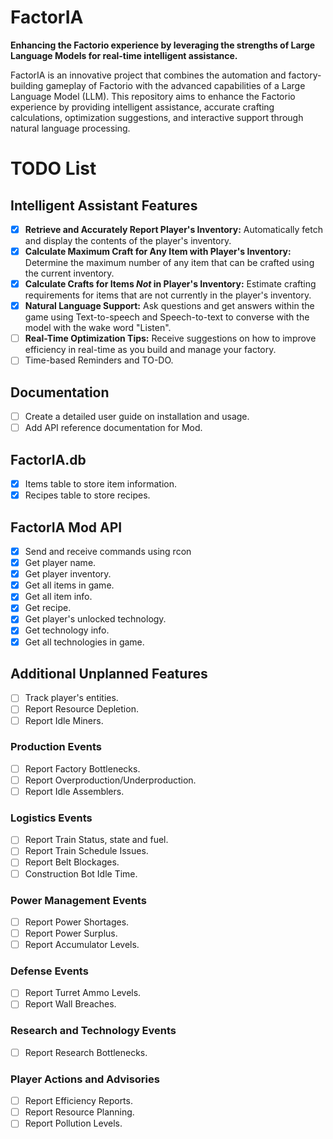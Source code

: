 # FactorIA

**Enhancing the Factorio experience by leveraging the strengths of Large Language Models for real-time intelligent assistance.**

FactorIA is an innovative project that combines the automation and factory-building gameplay of Factorio with the advanced capabilities of a Large Language Model (LLM). This repository aims to enhance the Factorio experience by providing intelligent assistance, accurate crafting calculations, optimization suggestions, and interactive support through natural language processing.

# TODO List
## Intelligent Assistant Features
- [X] **Retrieve and Accurately Report Player's Inventory:** Automatically fetch and display the contents of the player's inventory.
- [X] **Calculate Maximum Craft for Any Item with Player's Inventory:** Determine the maximum number of any item that can be crafted using the current inventory.
- [X] **Calculate Crafts for Items *Not* in Player's Inventory:** Estimate crafting requirements for items that are not currently in the player's inventory.
- [X] **Natural Language Support:** Ask questions and get answers within the game using Text-to-speech and Speech-to-text to converse with the model with the wake word "Listen".
- [ ] **Real-Time Optimization Tips:** Receive suggestions on how to improve efficiency in real-time as you build and manage your factory.
- [ ] Time-based Reminders and TO-DO.
      
## Documentation
- [ ] Create a detailed user guide on installation and usage.
- [ ] Add API reference documentation for Mod.

## FactorIA.db
- [X] Items table to store item information.
- [X] Recipes table to store recipes.

## FactorIA Mod API
- [X] Send and receive commands using rcon
- [X] Get player name.
- [X] Get player inventory.
- [X] Get all items in game.
- [X] Get all item info.
- [X] Get recipe.
- [X] Get player's unlocked technology.
- [X] Get technology info.
- [X] Get all technologies in game.

## Additional Unplanned Features
- [ ] Track player's entities.
- [ ] Report Resource Depletion.
- [ ] Report Idle Miners.
### Production Events
- [ ] Report Factory Bottlenecks.
- [ ] Report Overproduction/Underproduction.
- [ ] Report Idle Assemblers.
### Logistics Events
- [ ] Report Train Status, state and fuel.
- [ ] Report Train Schedule Issues.
- [ ] Report Belt Blockages.
- [ ] Construction Bot Idle Time.
### Power Management Events
- [ ] Report Power Shortages.
- [ ] Report Power Surplus.
- [ ] Report Accumulator Levels.
### Defense Events
- [ ] Report Turret Ammo Levels.
- [ ] Report Wall Breaches.
### Research and Technology Events
- [ ] Report Research Bottlenecks.
### Player Actions and Advisories
- [ ] Report Efficiency Reports.
- [ ] Report Resource Planning.
- [ ] Report Pollution Levels.
